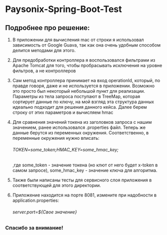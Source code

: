 # Paysonix-Spring-Boot-Test

## Подробнее про решение:

1. В приложении для вычисления mac от строки я использовал зависимость от Google Guava, 
   так как она очень удобным способом делится методами для этого.

2. Для предобработки контроллера я воспользовался фильтрами из Apache Tomcat для того, 
   чтобы пробрасывать исключения на уровне фильтров, а не контроллеров

3. Сам метод контроллера принимает на вход operationId, который, по правде говоря, даже и не используется в приложении. 
   Возможно это просто был некоторый небольшой пункт для реализации. Параметры из тела запроса поступают в TreeMap, 
   которая сортирует данные по ключу, на мой взгляд эта структура данных идеально подходит для решения данного кейса.
   Далее берем строку от этих параметров и вычисляем hmac
   
4. Для сравнения значений токена из заголовков запроса с нашим значением, ранее использовался .properties файл. 
   Теперь же данные берутся из переменных окружения. Соответственно, в переменные окружения нужно вписать:
   ###### TOKEN=some_token;HMAC_KEY=some_hmac_key;
   ,где some_token - значение токена (но клют от него будет x-token в самом запросе), 
   some_hmac_key - значение ключа для алгоритма.

5. Также были написаны тесты для сервисного слоя приложения в соответствующей для этого директории.

6. Приложение находится на порте 8081, измените при надобности в application.properties:
      ###### server.port=${Свое значение}

### Спасибо за внимание!
